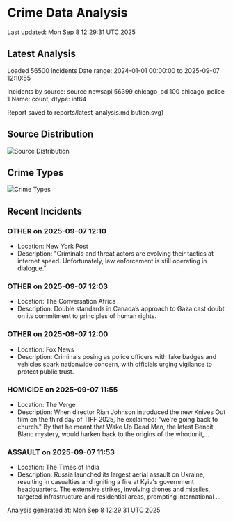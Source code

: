 # Crime Data Analysis
Last updated: Mon Sep  8 12:29:31 UTC 2025

## Latest Analysis

Loaded 56500 incidents
Date range: 2024-01-01 00:00:00 to 2025-09-07 12:10:55

Incidents by source:
source
newsapi           56399
chicago_pd          100
chicago_police        1
Name: count, dtype: int64

Report saved to reports/latest_analysis.md
bution.svg)

## Source Distribution
![Source Distribution](images/source_distribution.svg)

## Crime Types
![Crime Types](images/crime_types.svg)

## Recent Incidents

### OTHER on 2025-09-07 12:10
- Location: New York Post
- Description: "Criminals and threat actors are evolving their tactics at internet speed. Unfortunately, law enforcement is still operating in dialogue."


### OTHER on 2025-09-07 12:03
- Location: The Conversation Africa
- Description: Double standards in Canada’s approach to Gaza cast doubt on its commitment to principles of human rights.


### OTHER on 2025-09-07 12:00
- Location: Fox News
- Description: Criminals posing as police officers with fake badges and vehicles spark nationwide concern, with officials urging vigilance to protect public trust.


### HOMICIDE on 2025-09-07 11:55
- Location: The Verge
- Description: When director Rian Johnson introduced the new Knives Out film on the third day of TIFF 2025, he exclaimed: "we're going back to church." By that he meant that Wake Up Dead Man, the latest Benoit Blanc mystery, would harken back to the origins of the whodunit,…


### ASSAULT on 2025-09-07 11:53
- Location: The Times of India
- Description: Russia launched its largest aerial assault on Ukraine, resulting in casualties and igniting a fire at Kyiv's government headquarters. The extensive strikes, involving drones and missiles, targeted infrastructure and residential areas, prompting international …

Analysis generated at: Mon Sep  8 12:29:31 UTC 2025
